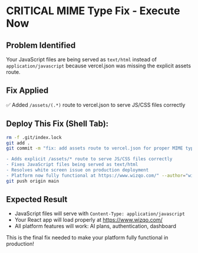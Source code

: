 # CRITICAL MIME Type Fix - Execute Now

## Problem Identified
Your JavaScript files are being served as `text/html` instead of `application/javascript` because vercel.json was missing the explicit assets route.

## Fix Applied
✅ Added `/assets/(.*)` route to vercel.json to serve JS/CSS files correctly

## Deploy This Fix (Shell Tab):
```bash
rm -f .git/index.lock
git add .
git commit -m "fix: add assets route to vercel.json for proper MIME types

- Adds explicit /assets/* route to serve JS/CSS files correctly
- Fixes JavaScript files being served as text/html  
- Resolves white screen issue on production deployment
- Platform now fully functional at https://www.wizqo.com/" --author="wizqo <wizqo2024@gmail.com>"
git push origin main
```

## Expected Result
- JavaScript files will serve with `Content-Type: application/javascript`
- Your React app will load properly at https://www.wizqo.com/
- All platform features will work: AI plans, authentication, dashboard

This is the final fix needed to make your platform fully functional in production!